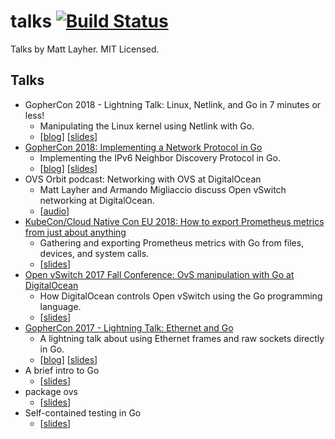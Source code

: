 talks [![Build Status](https://travis-ci.org/mdlayher/talks.svg?branch=master)](https://travis-ci.org/mdlayher/talks)
=====

Talks by Matt Layher. MIT Licensed.

Talks
-----

- GopherCon 2018 - Lightning Talk: Linux, Netlink, and Go in 7 minutes or less!
  - Manipulating the Linux kernel using Netlink with Go.
  - [[blog](https://medium.com/@mdlayher/linux-netlink-and-go-part-1-netlink-4781aaeeaca8)] [[slides](https://github.com/mdlayher/talks/blob/master/gophercon2018/linux-netlink-and-go.pdf)]
- [GopherCon 2018: Implementing a Network Protocol in Go](https://www.youtube.com/watch?v=pUaFW98V1Sc)
  - Implementing the IPv6 Neighbor Discovery Protocol in Go.
  - [[blog](https://about.sourcegraph.com/go/gophercon-2018-implementing-a-network-protocol-in-go/)] [[slides](https://github.com/mdlayher/talks/blob/master/gophercon2018/implementing-a-network-protocol-in-go.pdf)]
- OVS Orbit podcast: Networking with OVS at DigitalOcean
  - Matt Layher and Armando Migliaccio discuss Open vSwitch networking at DigitalOcean.
  - [[audio](https://ovsorbit.org/#e61)]
- [KubeCon/Cloud Native Con EU 2018: How to export Prometheus metrics from just about anything](https://www.youtube.com/watch?v=Zk09Mbu0YQk)
  - Gathering and exporting Prometheus metrics with Go from files, devices, and system calls.
  - [[slides](https://github.com/mdlayher/talks/blob/master/cnceu2018/htepmfjaa/how-to-export-prometheus-metrics-from-just-about-anything.pdf)]
- [Open vSwitch 2017 Fall Conference: OvS manipulation with Go at DigitalOcean](https://www.youtube.com/watch?v=45PpBbqB2Z0)
  - How DigitalOcean controls Open vSwitch using the Go programming language.
  - [[slides](https://github.com/mdlayher/talks/blob/master/ovscon2017/ovs-manipulation-with-go-at-digitalocean.pdf)]
- [GopherCon 2017 - Lightning Talk: Ethernet and Go](https://www.youtube.com/watch?v=DgNiktCFuBg)
  - A lightning talk about using Ethernet frames and raw sockets directly in Go.
  - [[blog](https://medium.com/@mdlayher/network-protocol-breakdown-ethernet-and-go-de985d726cc1)] [[slides](http://go-talks.appspot.com/github.com/mdlayher/talks/gophercon2017/ethernet-and-go/ethernet-and-go.slide#1)]
- A brief intro to Go
  - [[slides](http://go-talks.appspot.com/github.com/mdlayher/talks/misc/a-brief-intro-to-go/a-brief-intro-to-go.slide)]
- package ovs
  - [[slides](http://go-talks.appspot.com/github.com/mdlayher/talks/misc/package-ovs/package-ovs.slide)]
- Self-contained testing in Go
  - [[slides](http://go-talks.appspot.com/github.com/mdlayher/talks/misc/self-contained-testing-in-go/self-contained-testing-in-go.slide)]